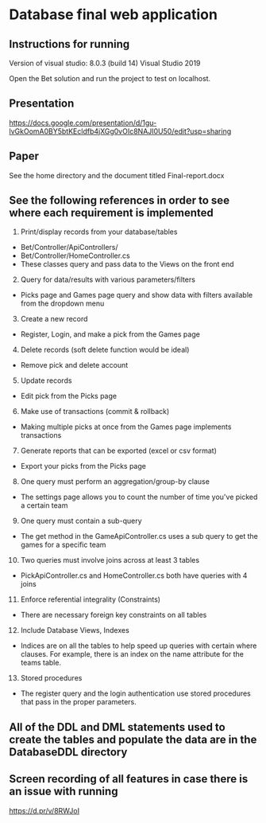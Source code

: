 # Database final web application

## Instructions for running
Version of visual studio: 8.0.3 (build 14)
Visual Studio 2019 

Open the Bet solution and run the project to test on localhost. 

## Presentation
https://docs.google.com/presentation/d/1gu-lvGkOomA0BY5btKEcldfb4jXGg0vOIc8NAJI0U50/edit?usp=sharing

## Paper
See the home directory and the document titled Final-report.docx

## See the following references in order to see where each requirement is implemented

1. Print/display records from your database/tables
  - Bet/Controller/ApiControllers/
  - Bet/Controller/HomeController.cs
  - These classes query and pass data to the Views on the front end
2. Query for data/results with various parameters/filters
  - Picks page and Games page query and show data with filters available from the dropdown menu
3. Create a new record
  - Register, Login, and make a pick from the Games page
4. Delete records (soft delete function would be ideal)
  - Remove pick and delete account
5. Update records
  - Edit pick from the Picks page
6. Make use of transactions (commit & rollback)
  - Making multiple picks at once from the Games page implements transactions
7. Generate reports that can be exported (excel or csv format)
  - Export your picks from the Picks page
8. One query must perform an aggregation/group-by clause
  - The settings page allows you to count the number of time you've picked a certain team
9. One query must contain a sub-query
  - The get method in the GameApiController.cs uses a sub query to get the games for a specific team
10. Two queries must involve joins across at least 3 tables
  - PickApiController.cs and HomeController.cs both have queries with 4 joins
11. Enforce referential integrality (Constraints)
  - There are necessary foreign key constraints on all tables
12. Include Database Views, Indexes
  - Indices are on all the tables to help speed up queries with certain where clauses. For example, there is an index on the name attribute for the teams table. 
13. Stored procedures
  - The register query and the login authentication use stored procedures that pass in the proper parameters.

## All of the DDL and DML statements used to create the tables and populate the data are in the DatabaseDDL directory

## Screen recording of all features in case there is an issue with running
https://d.pr/v/8RWJoI
